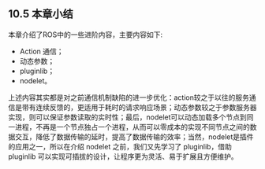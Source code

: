 ## 10.5 本章小结

本章介绍了ROS中的一些进阶内容，主要内容如下:

* Action 通信；
* 动态参数；
* pluginlib；
* nodelet。

上述内容其实都是对之前通信机制缺陷的进一步优化：action较之于以往的服务通信是带有连续反馈的，更适用于耗时的请求响应场景；动态参数较之于参数服务器实现，则可以保证参数读取的实时性；最后，nodelet可以动态加载多个节点到同一进程，不再是一个节点独占一个进程，从而可以零成本的实现不同节点之间的数据交互，降低了数据传输的延时，提高了数据传输的效率；当然，nodelet是插件的应用之一，所以在介绍 nodelet 之前，我们又先学习了 pluginlib，借助 pluginlib 可以实现可插拔的设计，让程序更为灵活、易于扩展且方便维护。

